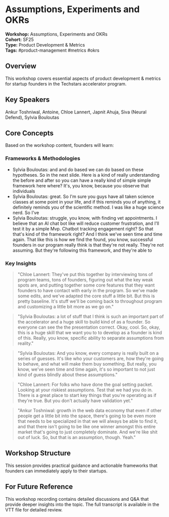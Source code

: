 # Assumptions, Experiments and OKRs

**Workshop:** Assumptions, Experiments and OKRs  
**Cohort:** SF25  
**Type:** Product Development & Metrics  
**Tags:** #product-management #metrics #okrs

## Overview

This workshop covers essential aspects of product development & metrics for startup founders in the Techstars accelerator program.

## Key Speakers

Ankur Toshniwal, Antoine, Chloe Lannert, Japnit Ahuja, Siva (Neural Defend), Sylvia Bouloutas

## Core Concepts

Based on the workshop content, founders will learn:


### Frameworks & Methodologies

- Sylvia Bouloutas: and and do based we can do based on these hypotheses. So in the next slide. Here is a kind of really understanding the before and after so you can have a really kind of simple simple framework here where? It's, you know, because you observe that individuals
- Sylvia Bouloutas: great. So I'm sure you guys have all taken science classes at some point in your life, and if this reminds you of anything, it definitely reminds you of the scientific method. I was like a huge science nerd. So I've
- Sylvia Bouloutas: struggle, you know, with finding vet appointments. I believe that an AI chat bot like will reduce customer frustration, and I'll test it by a simple Mvp. Chatbot tracking engagement right? So that that's kind of the framework right? And I think we've seen time and time again. That like this is how we find the found, you know, successful founders in our program really think is that they're not really. They're not assuming. But they're following this framework, and they're able to

### Key Insights

> "Chloe Lannert: They've put this together by interviewing tons of program teams, tons of founders, figuring out what the key weak spots are, and putting together some core features that they want founders to have contact with early in the program. So we've made some edits, and we've adapted the core stuff a little bit. But this is pretty baseline. It's stuff we'll be coming back to throughout program and customizing a little bit more as we go on."

> "Sylvia Bouloutas: a lot of stuff that I think is such an important part of the accelerator and a huge skill to build kind of as a founder. So everyone can see the the presentation correct. Okay, cool. So, okay, this is a huge skill that we want you to to develop as a founder is kind of this. Really, you know, specific ability to separate assumptions from reality."

> "Sylvia Bouloutas: And you know, every company is really built on a series of guesses. It's like who your customers are, how they're going to behave, and what will make them buy something. But really, you know, we've seen time and time again, it's so important to not just kind of guess blindly about these assumptions."

> "Chloe Lannert: For folks who have done the goal setting packet. Looking at your riskiest assumptions. Test that we had you do in. There is a great place to start key things that you're operating as if they're true. But you don't actually have validation yet."

> "Ankur Toshniwal: growth in the web data economy that even if other people get a little bit into the space, there's going to be even more that needs to be specialized in that we will always be able to find it, and that there isn't going to be like one winner amongst this entire market that's going to just completely dominate. And we're like shit out of luck. So, but that is an assumption, though. Yeah."


## Workshop Structure

This session provides practical guidance and actionable frameworks that founders can immediately apply to their startups.

## For Future Reference

This workshop recording contains detailed discussions and Q&A that provide deeper insights into the topic. The full transcript is available in the VTT file for detailed review.
